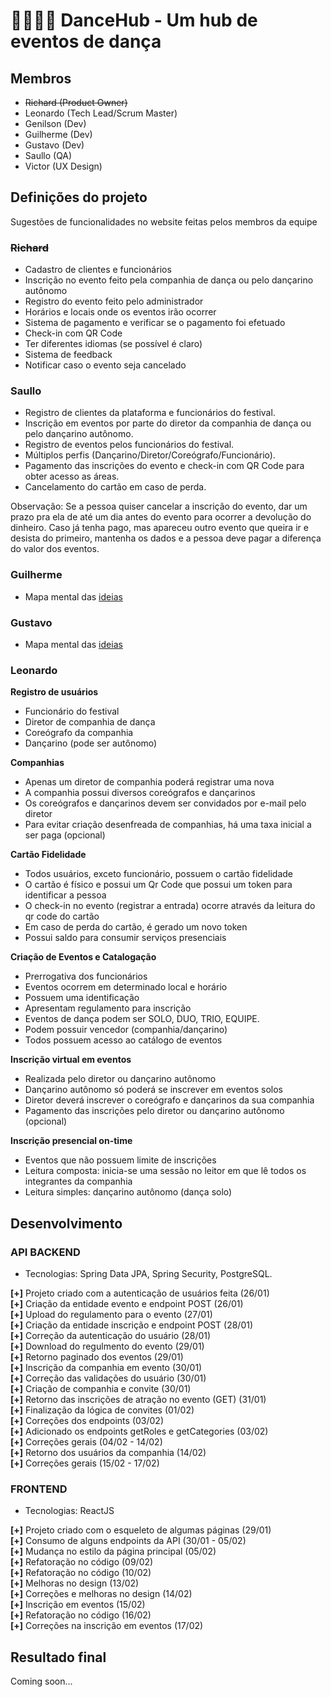 # 💃🏻🕺🏽 DanceHub - Um hub de eventos de dança

## Membros

- ~~Richard (Product Owner)~~
- Leonardo (Tech Lead/Scrum Master)
- Genilson (Dev)
- Guilherme (Dev)
- Gustavo (Dev)
- Saullo (QA)
- Victor (UX Design)

## Definições do projeto

Sugestões de funcionalidades no website feitas pelos membros da equipe

### ~~Richard~~

- Cadastro de clientes e funcionários
- Inscrição no evento feito pela companhia de dança ou pelo dançarino autônomo
- Registro do evento feito pelo administrador
- Horários e locais onde os eventos irão ocorrer 
- Sistema de pagamento e verificar se o pagamento foi efetuado
- Check-in com QR Code
- Ter diferentes idiomas (se possível é claro)
- Sistema de feedback 
- Notificar caso o evento seja cancelado

### Saullo

- Registro de clientes da plataforma e funcionários do festival.
- Inscrição em eventos por parte do diretor da companhia de dança ou pelo dançarino autônomo.
- Registro de eventos pelos funcionários do festival.
- Múltiplos perfis (Dançarino/Diretor/Coreógrafo/Funcionário).
- Pagamento das inscrições do evento e check-in com QR Code para obter acesso as áreas.
- Cancelamento do cartão em caso de perda.

Observação: Se a pessoa quiser cancelar a inscrição do evento, dar um prazo pra ela de até um dia antes do evento para ocorrer a devolução do dinheiro. Caso já tenha pago, mas apareceu outro evento que queira ir e desista do primeiro, mantenha os dados e a pessoa deve pagar a diferença do valor dos eventos.

### Guilherme

- Mapa mental das [ideias](https://miro.com/app/board/uXjVN3F-IB0=/?share_link_id=916369283026)

### Gustavo

- Mapa mental das [ideias](https://miro.com/app/board/uXjVN4fKbj4=/?share_link_id=542289396261)

### Leonardo

**Registro de usuários**

- Funcionário do festival
- Diretor de companhia de dança
- Coreógrafo da companhia
- Dançarino (pode ser autônomo)

**Companhias**

- Apenas um diretor de companhia poderá registrar uma nova
- A companhia possui diversos coreógrafos e dançarinos
- Os coreógrafos e dançarinos devem ser convidados por e-mail pelo diretor
- Para evitar criação desenfreada de companhias, há uma taxa inicial a ser paga (opcional)

**Cartão Fidelidade**

- Todos usuários, exceto funcionário, possuem o cartão fidelidade
- O cartão é físico e possui um Qr Code que possui um token para identificar a pessoa
- O check-in no evento (registrar a entrada) ocorre através da leitura do qr code do cartão
- Em caso de perda do cartão, é gerado um novo token
- Possui saldo para consumir serviços presenciais

**Criação de Eventos e Catalogação**

- Prerrogativa dos funcionários
- Eventos ocorrem em determinado local e horário
- Possuem uma identificação
- Apresentam regulamento para inscrição
- Eventos de dança podem ser SOLO, DUO, TRIO, EQUIPE.
- Podem possuir vencedor (companhia/dançarino)
- Todos possuem acesso ao catálogo de eventos

**Inscrição virtual em eventos**

- Realizada pelo diretor ou dançarino autônomo
- Dançarino autônomo só poderá se inscrever em eventos solos
- Diretor deverá inscrever o coreógrafo e dançarinos da sua companhia
- Pagamento das inscrições pelo diretor ou dançarino autônomo (opcional)

**Inscrição presencial on-time**

- Eventos que não possuem limite de inscrições
- Leitura composta: inicia-se uma sessão no leitor em que lê todos os integrantes da companhia
- Leitura simples: dançarino autônomo (dança solo)


## Desenvolvimento

### API BACKEND

- Tecnologias: Spring Data JPA, Spring Security, PostgreSQL.

**[+]** Projeto criado com a autenticação de usuários feita (26/01) <br>
**[+]** Criação da entidade evento e endpoint POST (26/01) <br>
**[+]** Upload do regulamento para o evento (27/01) <br>
**[+]** Criação da entidade inscrição e endpoint POST (28/01) <br>
**[+]** Correção da autenticação do usuário (28/01) <br>
**[+]** Download do regulmento do evento (29/01) <br>
**[+]** Retorno paginado dos eventos (29/01) <br> 
**[+]** Inscrição da companhia em evento (30/01) <br>
**[+]** Correção das validações do usuário (30/01) <br>
**[+]** Criação de companhia e convite (30/01) <br>
**[+]** Retorno das inscrições de atração no evento (GET) (31/01) <br>
**[+]** Finalização da lógica de convites (01/02) <br>
**[+]** Correções dos endpoints (03/02) <br>
**[+]** Adicionado os endpoints getRoles e getCategories (03/02) <br>
**[+]** Correções gerais (04/02 - 14/02) <br>
**[+]** Retorno dos usuários da companhia (14/02) <br>
**[+]** Correções gerais (15/02 - 17/02) <br>

### FRONTEND

- Tecnologias: ReactJS

**[+]** Projeto criado com o esqueleto de algumas páginas (29/01) <br>
**[+]** Consumo de alguns endpoints da API (30/01 - 05/02) <br>
**[+]** Mudança no estilo da página principal (05/02) <br>
**[+]** Refatoração no código (09/02) <br>
**[+]** Refatoração no código (10/02) <br>
**[+]** Melhoras no design (13/02) <br>
**[+]** Correções e melhoras no design (14/02) <br>
**[+]** Inscrição em eventos (15/02) <br>
**[+]** Refatoração no código (16/02) <br>
**[+]** Correções na inscrição em eventos (17/02) <br>

## Resultado final

Coming soon...


